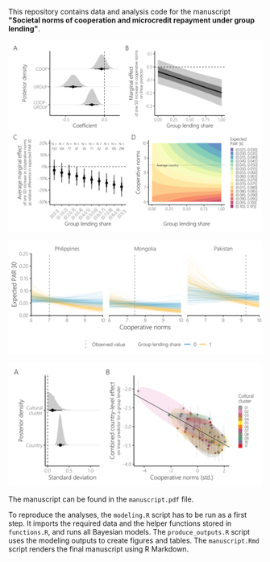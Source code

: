 This repository contains data and analysis code for the manuscript **"Societal norms of cooperation and microcredit repayment under group lending"**.

<p align="center">
<img src="https://github.com/stefgehrig/creditcoop/blob/main/outputs/fig_params_main.png" width="600">
</p>


<p align="center">
<img src="https://github.com/stefgehrig/creditcoop/blob/main/outputs/fig_predcoop_main.png" width="600">
</p>

<p align="center">
<img src="https://github.com/stefgehrig/Creditcoop/blob/main/outputs/fig_varcomp_main.png" width="600">
</p>

The manuscript can be found in the `manuscript.pdf` file.

To reproduce the analyses, the `modeling.R` script has to be run as a first step. It imports the required data and the helper functions stored in `functions.R`, and runs all Bayesian models. The `produce_outputs.R` script uses the modeling outputs to create figures and tables. The `manuscript.Rmd` script renders the final manuscript using R Markdown.
